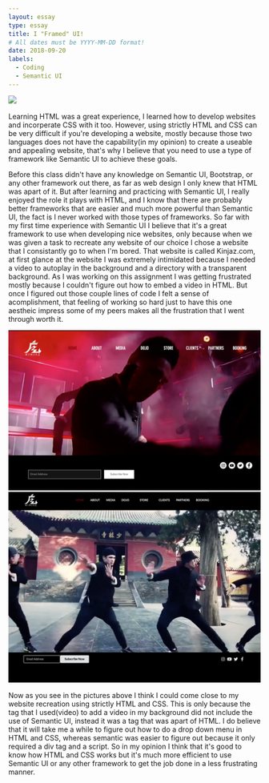 ```yaml
---
layout: essay
type: essay
title: I "Framed" UI!
# All dates must be YYYY-MM-DD format!
date: 2018-09-20
labels:
  - Coding
  - Semantic UI
---
```

<div class="ui image">
  <img src="https://react.semantic-ui.com/logo.png">
</div>

Learning HTML was a great experience, I learned how to develop websites and incorperate CSS with it too. However, using strictly HTML and CSS can be very difficult if you're developing a website, mostly because those two languages does not have the capability(in my opinion) to create a useable and appealing website, that's why I believe that you need to use a type of framework like Semantic UI to achieve these goals.

Before this class didn't have any knowledge on Semantic UI, Bootstrap, or any other framework out there, as far as web design I only knew that HTML was apart of it. But after learning and practicing with Semantic UI, I really enjoyed the role it plays with HTML, and I know that there are probably better frameworks that are easier and much more powerful than Semantic UI, the fact is I never worked with those types of frameworks. So far with my first time experience with Semantic UI I believe that it's a great framework to use when developing nice websites, only because when we was given a task to recreate any website of our choice I chose a website that I consistantly go to when I'm bored. That website is called Kinjaz.com, at first glance at the website I was extremely intimidated because I needed a video to autoplay in the background and a directory with a transparent background. As I was working on this assignment I was getting frustrated mostly because I couldn't figure out how to embed a video in HTML. But once I figured out those couple lines of code I felt a sense of acomplishment, that feeling of working so hard just to have this one aestheic impress some of my peers makes all the frustration that I went through worth it.

<div class="ui two grid container">
  <div class="column">
    <img class="ui large image" src="../images/Original Website.jpg">
  </div>
  
  <div class="column">
    <img class="ui large image" src="../images/My Re-Creation.jpg">
  </div>
</div>

Now as you see in the pictures above I think I could come close to my website recreation using strictly HTML and CSS. This is only because the tag that I used(video) to add a video in my background did not include the use of Semantic UI, instead it was a tag that was apart of HTML. I do believe that it will take me a while to figure out how to do a drop down menu in HTML and CSS, whereas semantic was easier to figure out because it only required a div tag and a script. So in my opinion I think that it's good to know how HTML and CSS works but it's much more efficient to use Semantic UI or any other framework to get the job done in a less frustrating manner.
